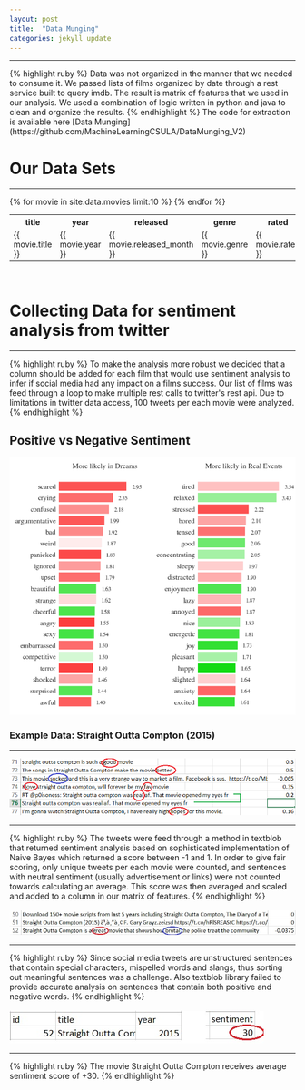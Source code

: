 ```yaml
---
layout: post
title:  "Data Munging"
categories: jekyll update
---
```

<hr>
{% highlight ruby %}
Data was not organized in the manner that we needed to consume it.  We passed
lists of films organized by date through a rest service built to query imdb.
The result is matrix of features that we used in our analysis.  We used
a combination of logic written in python and java to clean and organize the
results.  
{% endhighlight %}
The code for extraction is available here 
[Data Munging](https://github.com/MachineLearningCSULA/DataMunging_V2)
<h1>Our Data Sets</h1>
<hr>
<table>
<tr>
    <th>title</th>
    <th>year</th>
    <th>released</th>
    <th>genre</th>
    <th>rated</th>
    <th>runtime</th>
    <th>language</th>
    <th>director</th>
    <th>writer</th>
    <th>metascore</th>
    <th>rating</th>
    <th>votes</th>
    <th>budget</th>
    <th>gross</th>
</tr>
{% for movie in site.data.movies limit:10  %}
      <tr>  
        <td>{{ movie.title }}</td>
        <td>{{ movie.year }}</td>
        <td>{{ movie.released_month }}</td>
        <td>{{ movie.genre }}</td>
        <td>{{ movie.rated }}</td>
        <td>{{ movie.runtime }}</td>
        <td>{{ movie.language }}</td>
        <td>{{ movie.director }}</td>
        <td>{{ movie.writer }}</td>
        <td>{{ movie.metascore }}</td>
        <td>{{ movie.rating }}</td>
        <td>{{ movie.votes }}</td>
        <td>{{ movie.budget }}</td>
        <td>{{ movie.gross }}</td>
      </tr>
{% endfor %}
</table>
<br>
<h1>Collecting Data for sentiment analysis from twitter</h1>
<hr>
{% highlight ruby %}
 To make the analysis more robust we decided that a column should be added 
 for each film that would use sentiment analysis to infer if social media
 had any impact on a films success.  Our list of films was feed through a 
 loop to make multiple rest calls to twitter's rest api. Due to limitations
 in twitter data access, 100 tweets per each movie were analyzed.
{% endhighlight %}
<h2>Positive vs Negative Sentiment</h2>
<img src="/assets/pos_neg.png"/>
<br>
<h3>Example Data: Straight Outta Compton (2015)</h3>
<hr>
<img src="/assets/sentimentchart.jpg" />
<hr>
{% highlight ruby %}
 The tweets were feed through a method in textblob that returned sentiment 
 analysis based on sophisticated implementation of Naive Bayes which returned 
 a score between -1 and 1. 
 In order to give fair scoring, only unique tweets per each movie were counted, 
 and sentences with neutral sentiment (usually advertisement or links) were not 
 counted towards calculating an average. This score was then averaged and scaled 
 and added to a column in our matrix of features. 
{% endhighlight %}
<br><br>
<img src="/assets/sentimentchart2.jpg" />
<hr>
{% highlight ruby %}
 Since social media tweets are unstructured sentences that contain special 
 characters, mispelled words and slangs, thus sorting out meaningful sentences
 was a challenge. Also textblob library failed to provide accurate analysis on 
 sentences that contain both positive and negative words.
{% endhighlight %}
<br><br>
<img src="/assets/straight_result.jpg" />
<hr>
{% highlight ruby %}
 The movie Straight Outta Compton receives average sentiment score of +30.
{% endhighlight %}
<br><br>


